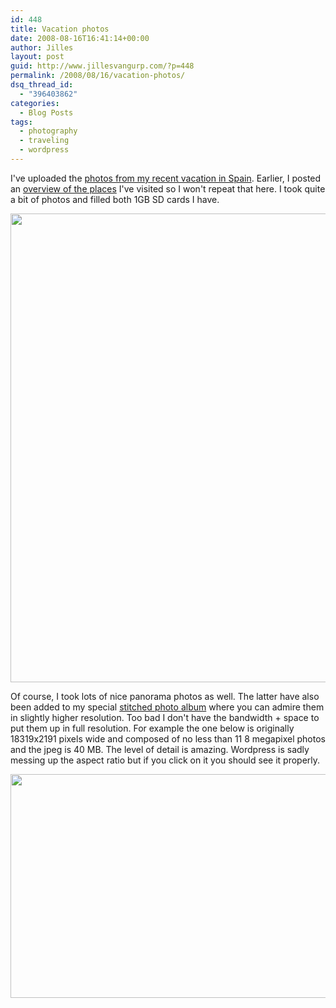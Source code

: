 ```yaml
---
id: 448
title: Vacation photos
date: 2008-08-16T16:41:14+00:00
author: Jilles
layout: post
guid: http://www.jillesvangurp.com/?p=448
permalink: /2008/08/16/vacation-photos/
dsq_thread_id:
  - "396403862"
categories:
  - Blog Posts
tags:
  - photography
  - traveling
  - wordpress
---
```

I've uploaded the <a href="http://photos.jillesvangurp.com/Album/2008/07%20Vacation%20in%20Spain/index.html">photos from my recent vacation in Spain</a>. Earlier, I posted an <a href="http://www.jillesvangurp.com/2008/07/29/back-from-vacation-2/">overview of the places</a> I've visited so I won't repeat that here. I took quite a bit of photos and filled both 1GB SD cards I have.

<a href="http://photos.jillesvangurp.com/Album/2008/07%20Vacation%20in%20Spain/slides/IMG_3913.jpg"><img class="aligncenter" title="Hello!" src="http://photos.jillesvangurp.com/Album/2008/07%20Vacation%20in%20Spain/slides/IMG_3913.jpg" alt="" width="1000" height="750" /></a>

Of course, I took lots of nice panorama photos as well. The latter have also been added to my special <a href="http://photos.jillesvangurp.com/Stitched/">stitched photo album</a> where you can admire them in slightly higher resolution. Too bad I don't have the bandwidth + space to put them up in full resolution. For example the one below is originally 18319x2191 pixels wide and composed of no less than 11 8 megapixel photos and the jpeg is 40 MB. The level of detail is amazing. Wordpress is sadly messing up the aspect ratio but if you click on it you should see it properly.

<a href="http://photos.jillesvangurp.com/Stitched/slides/IMG_3775-STK_3785.jpg"><img class="aligncenter" title="Nice view on the mountains near Guadelupe" src="http://photos.jillesvangurp.com/Stitched/slides/IMG_3775-STK_3785.jpg" alt="" width="3000" height="358" /></a>